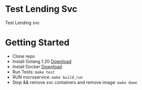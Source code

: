 Test Lending Svc
=================
Test Lending svc

Getting Started
===============

- Clone repo
- Install Golang 1.20 [Download](https://golang.org/dl/#go1.20.2)
- Install Docker [Download](https://docs.docker.com/)
- Run Tests: `make test`
- RUN microservice: `make build_run`
- Stop && remove svc containers and remove image: `make down`
